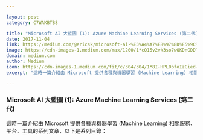 ```yaml
---

layout: post
category: C7WAKBTB8

title: "Microsoft AI 大藍圖 (1): Azure Machine Learning Services (第二代)"
date: 2017-11-04
link: https://medium.com/@ericsk/microsoft-ai-%E5%A4%A7%E8%97%8D%E5%9C%96-1-azure-machine-learning-services-%E7%AC%AC%E4%BA%8C%E4%BB%A3-ae11c2efb08c?source=rss------machine_learning-5
image: https://cdn-images-1.medium.com/max/1200/1*cQ15v2vk3so7wQKDnGDDTw.png
domain: medium.com
author: Medium
icon: https://cdn-images-1.medium.com/fit/c/304/304/1*8I-HPL0bfoIzGied-dzOvA.png
excerpt: "這時一篇介紹由 Microsoft 提供各種與機器學習 (Machine Learning) 相關服務、平台、工具的系列文章，以下是系列目錄："

---
```


### Microsoft AI 大藍圖 (1): Azure Machine Learning Services (第二代)

這時一篇介紹由 Microsoft 提供各種與機器學習 (Machine Learning) 相關服務、平台、工具的系列文章，以下是系列目錄：
